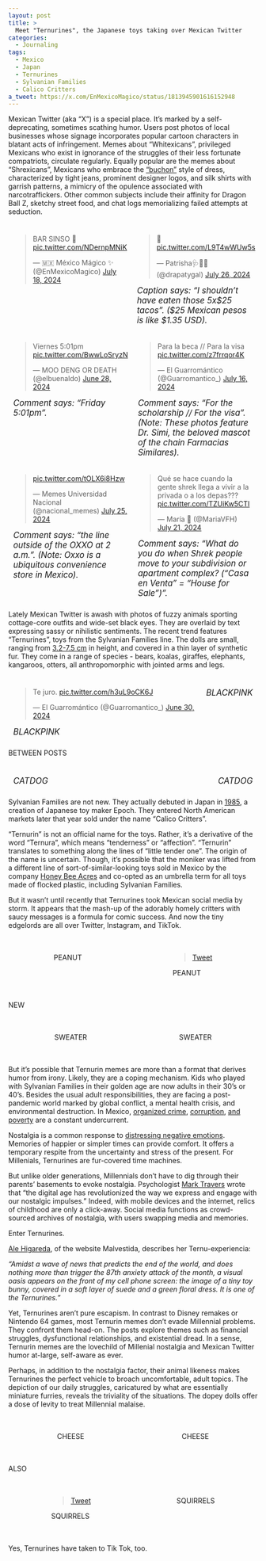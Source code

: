 ```yaml
---
layout: post
title: >
  Meet "Ternurines", the Japanese toys taking over Mexican Twitter
categories:
  - Journaling
tags:
  - Mexico
  - Japan
  - Ternurines
  - Sylvanian Families
  - Calico Critters
a_tweet: https://x.com/EnMexicoMagico/status/1813945901616152948
---
```


Mexican Twitter (aka “X”) is a special place.  It’s marked by a self-deprecating, sometimes scathing humor.  Users post photos of local businesses whose signage incorporates popular cartoon characters in blatant acts of infringement.  Memes about “Whitexicans”, privileged Mexicans who exist in ignorance of the struggles of their less fortunate compatriots, circulate regularly.  Equally popular are the memes about “Shrexicans”, Mexicans who embrace the [“buchon”](https://www.milenio.com/cultura/por-que-les-dicen-buchones-buchonas-relacion-con-narcocultura) style of dress, characterized by tight jeans, prominent designer logos, and silk shirts with garrish patterns, a mimicry of the opulence associated with narcotraffickers.  Other common subjects include their affinity for Dragon Ball Z, sketchy street food, and chat logs memorializing failed attempts at seduction. 
<style>
    .tweet-container {
        display: flex;
        justify-content: space-between;
    }
    .tweet {
        flex: 1;
        margin: 10px;
    }
    .caption {
        text-align: left;
        font-style: italic;
        margin-top: 5px;
    }
</style>

<div class="tweet-container">
    <div class="tweet">
        <blockquote class="twitter-tweet">
            <p lang="es" dir="ltr">BAR SINSO 🍻 <a href="https://t.co/NDernpMNiK">pic.twitter.com/NDernpMNiK</a></p>— 🇲🇽 México Mágico ✨ (@EnMexicoMagico) <a href="https://twitter.com/EnMexicoMagico/status/1813945901616152948?ref_src=twsrc%5Etfw">July 18, 2024</a>
        </blockquote>
    </div>
    <div class="tweet">
        <blockquote class="twitter-tweet">
            <p lang="qme" dir="ltr">🥴 <a href="https://t.co/L9T4wWUw5s">pic.twitter.com/L9T4wWUw5s</a></p>— Patrisha🩺🌷🌟 (@drapatygal) <a href="https://twitter.com/drapatygal/status/1816919085768409295?ref_src=twsrc%5Etfw">July 26, 2024</a>
        </blockquote>
        <div class="caption">Caption says: “I shouldn’t have eaten those 5x$25 tacos”. ($25 Mexican pesos is like $1.35 USD).</div>
    </div>
</div>
<script async src="https://platform.twitter.com/widgets.js" charset="utf-8"></script>

<style>
    .tweet-container {
        display: flex;
        justify-content: space-between;
    }
    .tweet {
        flex: 1;
        margin: 10px;
    }
    .caption {
        text-align: left;
        font-style: italic;
        margin-top: 5px;
    }
</style>

<div class="tweet-container">
    <div class="tweet">
        <blockquote class="twitter-tweet">
            <p lang="es" dir="ltr">Viernes 5:01pm <a href="https://t.co/BwwLoSryzN">pic.twitter.com/BwwLoSryzN</a></p>— MOO DENG OR DEATH (@elbuenaldo) <a href="https://twitter.com/elbuenaldo/status/1806793628255395958?ref_src=twsrc%5Etfw">June 28, 2024</a>
        </blockquote>
        <div class="caption">Comment says: “Friday 5:01pm”.</div>
    </div>
    <div class="tweet">
        <blockquote class="twitter-tweet">
            <p lang="es" dir="ltr">Para la beca // Para la visa <a href="https://t.co/z7frrqor4K">pic.twitter.com/z7frrqor4K</a></p>— El Guarromántico (@Guarromantico_) <a href="https://twitter.com/Guarromantico_/status/1813241671783752156?ref_src=twsrc%5Etfw">July 16, 2024</a>
        </blockquote>
        <div class="caption">Comment says: “For the scholarship // For the visa”. (Note: These photos feature Dr. Simi, the beloved mascot of the chain Farmacias Similares).</div>
    </div>
</div>
<script async src="https://platform.twitter.com/widgets.js" charset="utf-8"></script>

<style>
    .tweet-container {
        display: flex;
        justify-content: space-between;
    }
    .tweet {
        flex: 1;
        margin: 10px;
    }
    .caption {
        text-align: left;
        font-style: italic;
        margin-top: 5px;
    }
</style>

<div class="tweet-container">
    <div class="tweet">
        <blockquote class="twitter-tweet">
            <p lang="zxx" dir="ltr"><a href="https://t.co/tOLX6i8Hzw">pic.twitter.com/tOLX6i8Hzw</a></p>— Memes Universidad Nacional (@nacional_memes) <a href="https://twitter.com/nacional_memes/status/1816281813192434114?ref_src=twsrc%5Etfw">July 25, 2024</a>
        </blockquote>
        <div class="caption">Comment says: “the line outside of the OXXO at 2 a.m.”. (Note: Oxxo is a ubiquitous convenience store in Mexico).</div>
    </div>
    <div class="tweet">
        <blockquote class="twitter-tweet">
            <p lang="es" dir="ltr">Qué se hace cuando la gente shrek llega a vivir a la privada o a los depas??? <a href="https://t.co/TZUiKw5CTI">pic.twitter.com/TZUiKw5CTI</a></p>— María 💙 (@MariaVFH) <a href="https://twitter.com/MariaVFH/status/1814880546142691809?ref_src=twsrc%5Etfw">July 21, 2024</a>
        </blockquote>
        <div class="caption">Comment says: “What do you do when Shrek people move to your subdivision or apartment complex? (“Casa en Venta” = “House for Sale”)”.</div>
    </div>
</div>
<script async src="https://platform.twitter.com/widgets.js" charset="utf-8"></script>

Lately Mexican Twitter is awash with photos of fuzzy animals sporting cottage-core outfits and wide-set black eyes.  They are overlaid by text expressing sassy or nihilistic sentiments.  The recent trend features “Ternurines”, toys from the Sylvanian Families line.  The dolls are small, ranging from [3.2-7.5 cm](https://mimorelia.com/noticias/entretenimiento/este-es-el-origen-de-la-popularidad-de-los-ternurines-los-juguetes-que-conquistan-corazones-en-redes-sociales) in height, and covered in a thin layer of synthetic fur.  They come in a range of species - bears, koalas, giraffes, elephants, kangaroos, otters, all anthropomorphic with jointed arms and legs.

<div class="container">
    <div class="post">
        <blockquote class="twitter-tweet">
            <p lang="es" dir="ltr">Te juro. <a href="https://t.co/h3uL9oCK6J">pic.twitter.com/h3uL9oCK6J</a></p>— El Guarromántico (@Guarromantico_) <a href="https://twitter.com/Guarromantico_/status/1807270415196135714?ref_src=twsrc%5Etfw">June 30, 2024</a>
        </blockquote>
        <div class="caption">BLACKPINK</div>
    </div>
    <div class="post">
        <blockquote class="instagram-media" data-instgrm-permalink="https://www.instagram.com/p/C92ZyuQu0Ws/?utm_source=ig_web_copy_link" data-instgrm-version="14"></blockquote>
        <div class="caption">BLACKPINK</div>
    </div>
</div>

<script async src="https://platform.twitter.com/widgets.js" charset="utf-8"></script>
<script async src="//www.instagram.com/embed.js"></script>

<style>
    .container {
        display: flex;
        justify-content: space-between;
        align-items: flex-start;
    }
    .post {
        margin: 10px;
    }
    .caption {
        text-align: left;
        font-size: 1.2em;
        margin-top: 10px;
    }
</style>

BETWEEN POSTS

<div class="container">
    <div class="post">
        <blockquote class="instagram-media" data-instgrm-permalink="https://www.instagram.com/p/C9dcJq8psUt/?utm_source=ig_web_copy_link&igshid=MzRlODBiNWFlZA%3D%3D" data-instgrm-version="14"></blockquote>
        <div class="caption">CATDOG</div>
    </div>
    <div class="post">
        <blockquote class="instagram-media" data-instgrm-permalink="https://www.instagram.com/p/C8hs7IVuLKg/?img_index=1" data-instgrm-version="14"></blockquote>
        <div class="caption">CATDOG</div>
    </div>
</div>

<script async src="//www.instagram.com/embed.js"></script>

<style>
    .container {
        display: flex;
        justify-content: space-between;
        align-items: flex-start;
    }
    .post {
        margin: 10px;
    }
    .caption {
        text-align: left;
        font-size: 1.2em;
        margin-top: 10px;
    }
</style>

Sylvanian Families are not new.  They actually debuted in Japan in [1985](https://sylvanianfamiliesvillage.wordpress.com/2012/08/01/the-birth-of-sylvanian-families/), a creation of Japanese toy maker Epoch.  They entered North American markets later that year sold under the name “Calico Critters”.  

“Ternurin” is not an official name for the toys.  Rather, it’s a derivative of the word “Ternura”, which means “tenderness” or “affection”.  “Ternurin” translates to something along the lines of “little tender one”.  The origin of the name is uncertain.  Though, it’s possible that the moniker was lifted from a different line of sort-of-similar-looking toys sold in Mexico by the company [Honey Bee Acres](https://www.milenio.com/virales/ternurines-origen-e-historia-del-juguete-japones) and co-opted as an umbrella term for all toys made of flocked plastic, including Sylvanian Families.  

But it wasn’t until recently that Ternurines took Mexican social media by storm.  It appears that the mash-up of the adorably homely critters with saucy messages is a formula for comic success.  And now the tiny edgelords are all over Twitter, Instagram, and TikTok. 

<div style="display: flex; justify-content: space-around;">
    <div style="margin: 20px;">
        <blockquote class="instagram-media" data-instgrm-permalink="https://www.instagram.com/p/C9jXhTlORp2/?utm_source=ig_web_copy_link&igsh=MzRlODBiNWFlZA%3D%3D" data-instgrm-version="14"></blockquote>
        <p style="text-align: left;">PEANUT</p>
    </div>
    <div style="margin: 20px;">
        <blockquote class="twitter-tweet"><a href="https://twitter.com/Guarromantico_/status/1811752641242050877">Tweet</a></blockquote>
        <p style="text-align: left;">PEANUT</p>
    </div>
</div>

<script async src="//www.instagram.com/embed.js"></script>
<script async src="//platform.twitter.com/widgets.js" charset="utf-8"></script>

NEW

<div style="display: flex; justify-content: space-around;">
    <div style="margin: 20px;">
        <blockquote class="instagram-media" data-instgrm-permalink="https://www.instagram.com/p/C6O-2DlvJYC/?utm_source=ig_web_copy_link&igsh=MzRlODBiNWFlZA==" data-instgrm-version="14"></blockquote>
        <p style="text-align: left;">SWEATER</p>
    </div>
    <div style="margin: 20px;">
        <blockquote class="instagram-media" data-instgrm-permalink="https://www.instagram.com/p/C-F0uwbJwc2/?utm_source=ig_web_copy_link" data-instgrm-version="14"></blockquote>
        <p style="text-align: left;">SWEATER</p>
    </div>
</div>

<script async src="//www.instagram.com/embed.js"></script>

But it’s possible that Ternurin memes are more than a format that derives humor from irony.  Likely, they are a coping mechanism.  Kids who played with Sylvanian Families in their golden age are now adults in their 30’s or 40’s.  Besides the usual adult responsibilities, they are facing a post-pandemic world marked by global conflict, a mental health crisis, and environmental destruction.  In Mexico, [organized crime](https://www.statista.com/statistics/1071904/mexico-main-problems-opinion-leaders-journalists/), [corruption](https://www.statista.com/statistics/1071904/mexico-main-problems-opinion-leaders-journalists/), [and poverty](https://www.statista.com/statistics/1071904/mexico-main-problems-opinion-leaders-journalists/) are a constant undercurrent.  

Nostalgia is a common response to [distressing negative emotions](https://www.psychologytoday.com/us/blog/supersurvivors/202109/why-nostalgia-is-the-rise).  Memories of happier or simpler times can provide comfort.  It offers a temporary respite from the uncertainty and stress of the present.  For Millenials, Ternurines are fur-covered time machines.  

But unlike older generations, Millennials don’t have to dig through their parents’ basements to evoke nostalgia.  Psychologist [Mark Travers](https://www.forbes.com/sites/traversmark/2024/02/16/a-psychologist-explains-the-new-age-nostalgia-trend/) wrote that “the digital age has revolutionized the way we express and engage with our nostalgic impulses.”  Indeed, with mobile devices and the internet, relics of childhood are only a click-away.  Social media functions as crowd-sourced archives of nostalgia, with users swapping media and memories.  

Enter Ternurines.

[Ale Higareda](https://malvestida.com/2024/02/ternurines-el-antidoto-para-la-desesperanza-millennial/), of the website Malvestida, describes her Ternu-experiencia: 

*“Amidst a wave of news that predicts the end of the world, and does nothing more than trigger the 87th anxiety attack of the month, a visual oasis appears on the front of my cell phone screen: the image of a tiny toy bunny, covered in a soft layer of suede and a green floral dress. It is one of the Ternurines.”*

Yet, Ternurines aren’t pure escapism.  In contrast to Disney remakes or Nintendo 64 games, most Ternurin memes don’t evade Millennial problems.  They confront them head-on.  The posts explore themes such as financial struggles, dysfunctional relationships, and existential dread.  In a sense, Ternurin memes are the lovechild of Millenial nostalgia and Mexican Twitter humor at-large, self-aware as ever.  

Perhaps, in addition to the nostalgia factor, their animal likeness makes Ternurines the perfect vehicle to broach uncomfortable, adult topics.  The depiction of our daily struggles, caricatured by what are essentially miniature furries, reveals the triviality of the situations.  The dopey dolls offer a dose of levity to treat Millennial malaise.  

<div style="display: flex; justify-content: space-around;">
    <div style="margin: 20px;">
        <blockquote class="instagram-media" data-instgrm-permalink="https://www.instagram.com/p/C6ezzI5PBsE/?utm_source=ig_web_copy_link&igsh=MzRlODBiNWFlZA%3D%3D" data-instgrm-version="14"></blockquote>
        <p style="text-align: left;">CHEESE</p>
    </div>
    <div style="margin: 20px;">
        <blockquote class="instagram-media" data-instgrm-permalink="https://www.instagram.com/p/C3yRVEoSaHY/?utm_source=ig_web_copy_link&igsh=MzRlODBiNWFlZA%3D%3D" data-instgrm-version="14"></blockquote>
        <p style="text-align: left;">CHEESE</p>
    </div>
</div>

<script async src="//www.instagram.com/embed.js"></script>

ALSO

<div style="display: flex; justify-content: space-around;">
    <div style="margin: 20px;">
        <blockquote class="twitter-tweet">
            <a href="https://x.com/BettLovett/status/1819789835265282290">Tweet</a>
        </blockquote>
        <p style="text-align: left;">SQUIRRELS</p>
    </div>
    <div style="margin: 20px;">
        <blockquote class="instagram-media" data-instgrm-permalink="https://www.instagram.com/p/C9sGKg-upa0/?utm_source=ig_web_copy_link&igsh=MzRlODBiNWFlZA%3D%3D" data-instgrm-version="14"></blockquote>
        <p style="text-align: left;">SQUIRRELS</p>
    </div>
</div>

<script async src="//platform.twitter.com/widgets.js" charset="utf-8"></script>
<script async src="//www.instagram.com/embed.js"></script>

Yes, Ternurines have taken to Tik Tok, too. 


